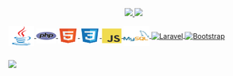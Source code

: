 <div align="center">
  <a href="https://github.com/KJSS3012">
  <img height="180em" src="https://github-readme-stats.vercel.app/api?username=KJSS3012&show_icons=true&theme=dark&include_all_commits=true&count_private=true"/>
  <img height="180em" src="https://github-readme-stats.vercel.app/api/top-langs/?username=KJSS3012&layout=compact&langs_count=7&theme=dark"/>
</div>

<div style="display: inline_block"><br>
   <img title="Java" align="center" alt="Java" height="40" width="52" src="https://raw.githubusercontent.com/devicons/devicon/master/icons/java/java-original.svg">
  <img align="center" alt="PHP" height="30" width="40" src="https://raw.githubusercontent.com/devicons/devicon/master/icons/php/php-original.svg">
  <img align="center" alt="HTML" height="30" width="40" src="https://raw.githubusercontent.com/devicons/devicon/master/icons/html5/html5-original.svg">
  <img align="center" alt="CSS" height="30" width="40" src="https://raw.githubusercontent.com/devicons/devicon/master/icons/css3/css3-original.svg">
  <img align="center" alt="JS" height="30" width="40" src="https://raw.githubusercontent.com/devicons/devicon/master/icons/javascript/javascript-original.svg">
  <img title="Mysql" align="center" alt"Mysql" height="40" width="52" src="https://raw.githubusercontent.com/devicons/devicon/master/icons/mysql/mysql-original-wordmark.svg">
  <img alt="Laravel" align = "center" height="30" width="40" src="https://cdn.jsdelivr.net/gh/devicons/devicon/icons/laravel/laravel-plain.svg" />
  <img alt="Bootstrap" align="center" height="30" width="40" src="https://cdn.jsdelivr.net/gh/devicons/devicon/icons/bootstrap/bootstrap-original.svg" />

##

<div> 
  <a href="https://www.linkedin.com/in/kaíque-santos-52662a243/" target="_blank"><img src="https://img.shields.io/badge/-LinkedIn-%230077B5?style=for-the-badge&logo=linkedin&logoColor=white" target="_blank"></a> 
</div>
